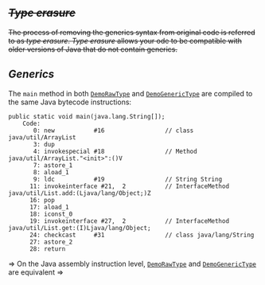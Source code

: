 ## ~~*Type erasure*~~
~~The process of removing the generics syntax from original code is referred to as *type erasure*. *Type erasure* allows your ode to be compatible with older versions of Java that do not contain generics.~~
## *Generics*

The `main` method in both [`DemoRawType`](https://github.com/rxue/java8-perusharjoitus/blob/master/src/main/java/practice/ocpkasi/compiler_behavior/generics/DemoRawType.java) and [`DemoGenericType`](https://github.com/rxue/java8-perusharjoitus/blob/master/src/main/java/practice/ocpkasi/compiler_behavior/generics/DemoGenericType.java) are compiled to the same Java bytecode instructions:
```  
public static void main(java.lang.String[]);
    Code:
       0: new           #16                 // class java/util/ArrayList
       3: dup
       4: invokespecial #18                 // Method java/util/ArrayList."<init>":()V
       7: astore_1
       8: aload_1
       9: ldc           #19                 // String String
      11: invokeinterface #21,  2           // InterfaceMethod java/util/List.add:(Ljava/lang/Object;)Z
      16: pop
      17: aload_1
      18: iconst_0
      19: invokeinterface #27,  2           // InterfaceMethod java/util/List.get:(I)Ljava/lang/Object;
      24: checkcast     #31                 // class java/lang/String
      27: astore_2
      28: return
```
=> On the Java assembly instruction level, [`DemoRawType`](https://github.com/rxue/java8-perusharjoitus/blob/master/src/main/java/practice/ocpkasi/compiler_behavior/generics/DemoRawType.java) and [`DemoGenericType`](https://github.com/rxue/java8-perusharjoitus/blob/master/src/main/java/practice/ocpkasi/compiler_behavior/generics/DemoGenericType.java) are equivalent
=> 
